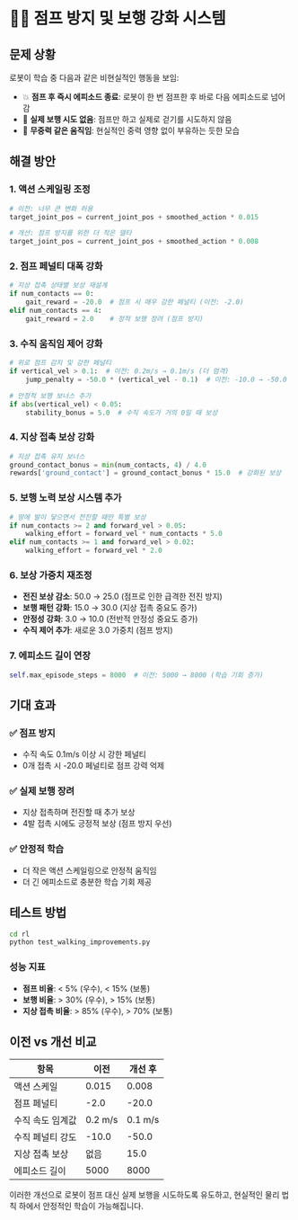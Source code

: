 # 🚶‍♀️ 점프 방지 및 보행 강화 시스템

## 문제 상황
로봇이 학습 중 다음과 같은 비현실적인 행동을 보임:
- 💥 **점프 후 즉시 에피소드 종료**: 로봇이 한 번 점프한 후 바로 다음 에피소드로 넘어감
- 🚫 **실제 보행 시도 없음**: 점프만 하고 실제로 걷기를 시도하지 않음
- 🌊 **무중력 같은 움직임**: 현실적인 중력 영향 없이 부유하는 듯한 모습

## 해결 방안

### 1. 액션 스케일링 조정
```python
# 이전: 너무 큰 변화 허용
target_joint_pos = current_joint_pos + smoothed_action * 0.015

# 개선: 점프 방지를 위한 더 작은 델타
target_joint_pos = current_joint_pos + smoothed_action * 0.008
```

### 2. 점프 페널티 대폭 강화
```python
# 지상 접촉 상태별 보상 재설계
if num_contacts == 0:
    gait_reward = -20.0  # 점프 시 매우 강한 페널티 (이전: -2.0)
elif num_contacts == 4:
    gait_reward = 2.0    # 정적 보행 장려 (점프 방지)
```

### 3. 수직 움직임 제어 강화
```python
# 위로 점프 감지 및 강한 페널티
if vertical_vel > 0.1:  # 이전: 0.2m/s → 0.1m/s (더 엄격)
    jump_penalty = -50.0 * (vertical_vel - 0.1)  # 이전: -10.0 → -50.0

# 안정적 보행 보너스 추가
if abs(vertical_vel) < 0.05:
    stability_bonus = 5.0  # 수직 속도가 거의 0일 때 보상
```

### 4. 지상 접촉 보상 강화
```python
# 지상 접촉 유지 보너스
ground_contact_bonus = min(num_contacts, 4) / 4.0
rewards['ground_contact'] = ground_contact_bonus * 15.0  # 강화된 보상
```

### 5. 보행 노력 보상 시스템 추가
```python
# 땅에 발이 닿으면서 전진할 때만 특별 보상
if num_contacts >= 2 and forward_vel > 0.05:
    walking_effort = forward_vel * num_contacts * 5.0
elif num_contacts >= 1 and forward_vel > 0.02:
    walking_effort = forward_vel * 2.0
```

### 6. 보상 가중치 재조정
- **전진 보상 감소**: 50.0 → 25.0 (점프로 인한 급격한 전진 방지)
- **보행 패턴 강화**: 15.0 → 30.0 (지상 접촉 중요도 증가)
- **안정성 강화**: 3.0 → 10.0 (전반적 안정성 중요도 증가)
- **수직 제어 추가**: 새로운 3.0 가중치 (점프 방지)

### 7. 에피소드 길이 연장
```python
self.max_episode_steps = 8000  # 이전: 5000 → 8000 (학습 기회 증가)
```

## 기대 효과

### ✅ 점프 방지
- 수직 속도 0.1m/s 이상 시 강한 페널티
- 0개 접촉 시 -20.0 페널티로 점프 강력 억제

### ✅ 실제 보행 장려
- 지상 접촉하며 전진할 때 추가 보상
- 4발 접촉 시에도 긍정적 보상 (점프 방지 우선)

### ✅ 안정적 학습
- 더 작은 액션 스케일링으로 안정적 움직임
- 더 긴 에피소드로 충분한 학습 기회 제공

## 테스트 방법
```bash
cd rl
python test_walking_improvements.py
```

### 성능 지표
- **점프 비율**: < 5% (우수), < 15% (보통)
- **보행 비율**: > 30% (우수), > 15% (보통)  
- **지상 접촉 비율**: > 85% (우수), > 70% (보통)

## 이전 vs 개선 비교

| 항목 | 이전 | 개선 후 |
|------|------|---------|
| 액션 스케일 | 0.015 | 0.008 |
| 점프 페널티 | -2.0 | -20.0 |
| 수직 속도 임계값 | 0.2 m/s | 0.1 m/s |
| 수직 페널티 강도 | -10.0 | -50.0 |
| 지상 접촉 보상 | 없음 | 15.0 |
| 에피소드 길이 | 5000 | 8000 |

이러한 개선으로 로봇이 점프 대신 실제 보행을 시도하도록 유도하고, 
현실적인 물리 법칙 하에서 안정적인 학습이 가능해집니다.